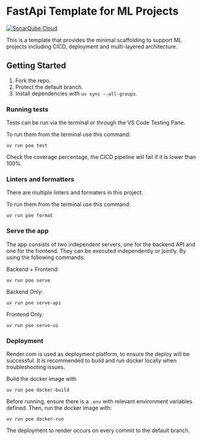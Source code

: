 # FastApi Template for ML Projects

[![SonarQube Cloud](https://sonarcloud.io/images/project_badges/sonarcloud-dark.svg)](https://sonarcloud.io/summary/new_code?id=ELC_fastapi-production-template)

This is a template that provides the minimal scaffolding to support ML projects
including CICD, deployment and multi-layered architecture.

## Getting Started

1. Fork the repo.
2. Protect the default branch.
3. Install dependencies with `uv sync --all-groups`.

### Running tests

Tests can be run via the terminal or through the VS Code Testing Pane.

To run them from the terminal use this command:

```
uv run poe test
```

Check the coverage percentage, the CICD pipeline will fail if it is lower than 
100%.

### Linters and formatters

There are multiple linters and formaters in this project.

To run them from the terminal use this command:

```
uv run poe format
```

### Serve the app

The app consists of two independent servers, one for the backend API and one for
the frontend. They can be executed independently or jointly. By using the 
following commands:

Backend + Frontend:

```
uv run poe serve
```

Backend Only:

```
uv run poe serve-api
```

Frontend Only:

```
uv run poe serve-ui
```

### Deployment

Render.com is used as deployment platform, to ensure the deploy will be 
successful. It is recommended to build and run docker locally when 
troubleshooting issues.

Build the docker image with

```
uv run poe docker-build
```

Before running, ensure there is a `.env` with relevant environment variables 
defined. Then, run the docker image with:

```
uv run poe docker-run
```

The deployment to render occurs on every commit to the default branch.
